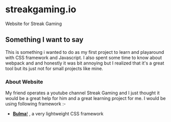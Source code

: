 # streakgaming.io
Website for Streak Gaming

## Something I want to say
This is something i wanted to do as my first project to learn and playaround with CSS framework and Javascript. 
I also spent some time to know about webpack and and honestly it was bit annoying but I realized that it's a great tool
but its just not for small projects like mine.

### About Website
My friend operates a youtube channel Streak Gaming and I just thought it would be a great help for him and a great learning project for me.
I would be using following framework :-
* [**Bulma**!](http://bulma.io) , a very lightweight CSS framework
